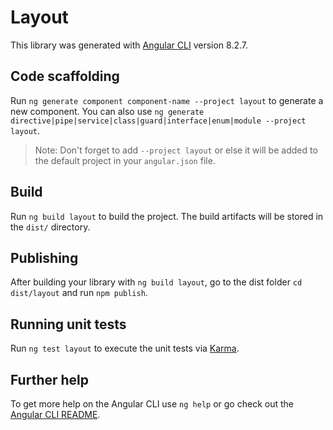 # Layout

This library was generated with [Angular CLI](https://github.com/angular/angular-cli) version 8.2.7.

## Code scaffolding

Run `ng generate component component-name --project layout` to generate a new component. You can also use `ng generate directive|pipe|service|class|guard|interface|enum|module --project layout`.
> Note: Don't forget to add `--project layout` or else it will be added to the default project in your `angular.json` file. 

## Build

Run `ng build layout` to build the project. The build artifacts will be stored in the `dist/` directory.

## Publishing

After building your library with `ng build layout`, go to the dist folder `cd dist/layout` and run `npm publish`.

## Running unit tests

Run `ng test layout` to execute the unit tests via [Karma](https://karma-runner.github.io).

## Further help

To get more help on the Angular CLI use `ng help` or go check out the [Angular CLI README](https://github.com/angular/angular-cli/blob/master/README.md).
